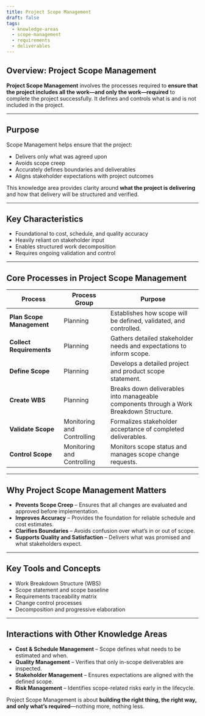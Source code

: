 ```yaml
---
title: Project Scope Management  
draft: false  
tags:  
  - knowledge-areas  
  - scope-management  
  - requirements  
  - deliverables  
---
```


## Overview: Project Scope Management

**Project Scope Management** involves the processes required to **ensure that the project includes all the work—and only the work—required** to complete the project successfully. It defines and controls what is and is not included in the project.

---

## Purpose

Scope Management helps ensure that the project:

- Delivers only what was agreed upon  
- Avoids scope creep  
- Accurately defines boundaries and deliverables  
- Aligns stakeholder expectations with project outcomes  

This knowledge area provides clarity around **what the project is delivering** and how that delivery will be structured and verified.

---

## Key Characteristics

- Foundational to cost, schedule, and quality accuracy  
- Heavily reliant on stakeholder input  
- Enables structured work decomposition  
- Requires ongoing validation and control

---

## Core Processes in Project Scope Management

| Process | Process Group | Purpose |
|---------|----------------------------|---------|
| **Plan Scope Management** | Planning | Establishes how scope will be defined, validated, and controlled. |
| **Collect Requirements** | Planning | Gathers detailed stakeholder needs and expectations to inform scope. |
| **Define Scope** | Planning | Develops a detailed project and product scope statement. |
| **Create WBS** | Planning | Breaks down deliverables into manageable components through a Work Breakdown Structure. |
| **Validate Scope** | Monitoring and Controlling | Formalizes stakeholder acceptance of completed deliverables. |
| **Control Scope** | Monitoring and Controlling | Monitors scope status and manages scope change requests.

---

## Why Project Scope Management Matters

- **Prevents Scope Creep** – Ensures that all changes are evaluated and approved before implementation.  
- **Improves Accuracy** – Provides the foundation for reliable schedule and cost estimates.  
- **Clarifies Boundaries** – Avoids confusion over what’s in or out of scope.  
- **Supports Quality and Satisfaction** – Delivers what was promised and what stakeholders expect.

---

## Key Tools and Concepts

- Work Breakdown Structure (WBS)  
- Scope statement and scope baseline  
- Requirements traceability matrix  
- Change control processes  
- Decomposition and progressive elaboration

---

## Interactions with Other Knowledge Areas

- **Cost & Schedule Management** – Scope defines what needs to be estimated and when.  
- **Quality Management** – Verifies that only in-scope deliverables are inspected.  
- **Stakeholder Management** – Ensures expectations are aligned with the defined scope.  
- **Risk Management** – Identifies scope-related risks early in the lifecycle.

Project Scope Management is about **building the right thing, the right way, and only what’s required**—nothing more, nothing less.
